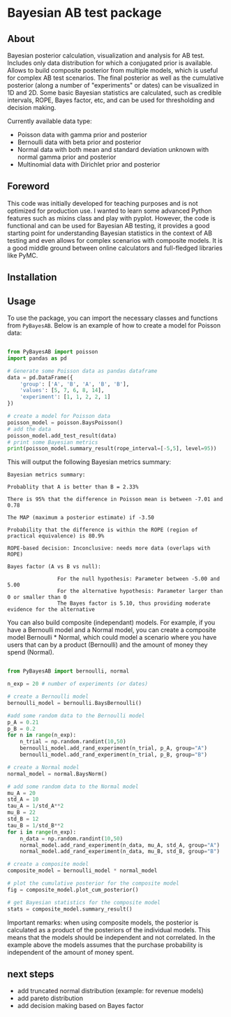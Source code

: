 # Bayesian AB test package

## About

Bayesian posterior calculation, visualization and analysis for AB test. Includes only data distribution for which a conjugated prior is available.
Allows to build composite posterior from multiple models, which is useful for complex AB test scenarios.
The final posterior as well as the cumulative posterior (along a  number of "experiments" or dates) can be visualized in 1D and 2D.
Some basic Bayesian statistics are calculated, such as credible intervals, ROPE, Bayes factor, etc, and can be used for thresholding and decision making.

Currently available data type:
- Poisson data with gamma prior and posterior
- Bernoulli data with beta prior and posterior
- Normal data with both mean and standard deviation unknown with normal gamma prior and posterior
- Multinomial data with Dirichlet prior and posterior

## Foreword

This code was initially developed for teaching purposes and is not optimized for production use. I wanted to learn some advanced Python features such as mixins class and play with pyplot. However, the code is functional and can be used for Bayesian AB testing, it provides a good starting point for understanding Bayesian statistics in the context of AB testing and even allows for complex scenarios with composite models. It is a good middle ground between online calculators and full-fledged libraries like PyMC. 

## Installation

## Usage

To use the package, you can import the necessary classes and functions from `PyBayesAB`. Below is an example of how to create a model for Poisson data:

```python

from PyBayesAB import poisson
import pandas as pd

# Generate some Poisson data as pandas dataframe
data = pd.DataFrame({
    'group': ['A', 'B', 'A', 'B', 'B'],
    'values': [5, 7, 6, 8, 14],
    'experiment': [1, 1, 2, 2, 1]
})  

# create a model for Poisson data   
poisson_model = poisson.BaysPoisson()
# add the data
poisson_model.add_test_result(data)
# print some Bayesian metrics
print(poisson_model.summary_result(rope_interval=[-5,5], level=95))
```
 This will output the following Bayesian metrics summary:
```        
Bayesian metrics summary: 

Probablity that A is better than B = 2.33% 

There is 95% that the difference in Poisson mean is between -7.01 and 0.78 

The MAP (maximum a posterior estimate) if -3.50 

Probability that the difference is within the ROPE (region of practical equivalence) is 80.9% 

ROPE-based decision: Inconclusive: needs more data (overlaps with ROPE)  

Bayes factor (A vs B vs null): 

                For the null hypothesis: Parameter between -5.00 and 5.00
                For the alternative hypothesis: Parameter larger than 0 or smaller than 0
                The Bayes factor is 5.10, thus providing moderate evidence for the alternative
```

You can also build composite (independant) models. 
For example, if you have a Bernoulli model and a Normal model, you can create a composite model Bernoulli * Normal, which could model  a scenario where you have users that can by a product (Bernoulli) and the amount of money they spend (Normal). 

```python

from PyBayesAB import bernoulli, normal

n_exp = 20 # number of experiments (or dates)

# create a Bernoulli model
bernoulli_model = bernoulli.BaysBernoulli()

#add some random data to the Bernoulli model
p_A = 0.21
p_B = 0.2
for n in range(n_exp):
    n_trial = np.random.randint(10,50)
    bernoulli_model.add_rand_experiment(n_trial, p_A, group="A")
    bernoulli_model.add_rand_experiment(n_trial, p_B, group="B")

# create a Normal model
normal_model = normal.BaysNorm()

# add some random data to the Normal model
mu_A = 20
std_A = 10
tau_A = 1/std_A**2 
mu_B = 22
std_B = 12
tau_B = 1/std_B**2
for i in range(n_exp):
    n_data = np.random.randint(10,50)
    normal_model.add_rand_experiment(n_data, mu_A, std_A, group="A")
    normal_model.add_rand_experiment(n_data, mu_B, std_B, group="B")

# create a composite model
composite_model = bernoulli_model * normal_model

# plot the cumulative posterior for the composite model
fig = composite_model.plot_cum_posterior()

# get Bayesian statistics for the composite model
stats = composite_model.summary_result()

```

Important remarks: when using composite models, the posterior is calculated as a product of the posteriors of the individual models. This means that the models should be independent and not correlated. In the example above the models assumes that the purchase probability is independent of the amount of money spent.

## next steps
- add truncated normal distribution (example: for revenue models)
- add pareto distribution
- add decision making based on Bayes factor